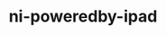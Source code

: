 ---
title: ni-poweredby-ipad
image: images/slides/ni-poweredby-ipad.jpg
width: 2500
height: 1406
---